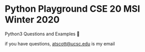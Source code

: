 # Python Playground CSE 20 MSI Winter 2020 
Python3 Questions and Examples 🐍

if you have questions, atscott@ucsc.edu is my email 
